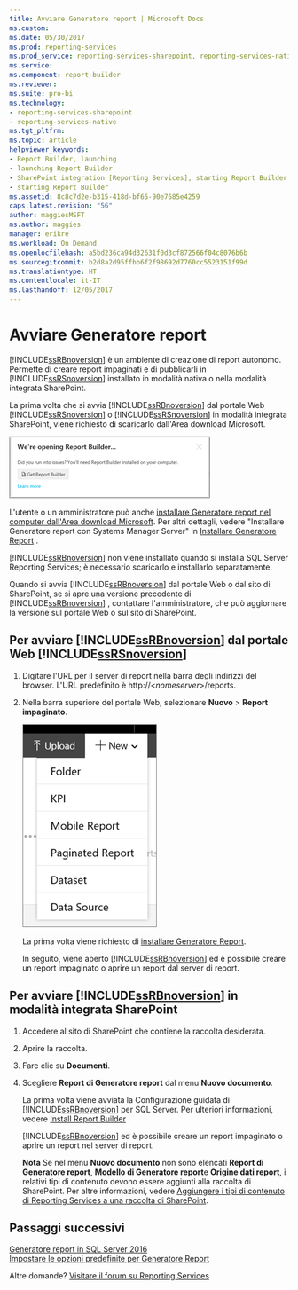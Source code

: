 ```yaml
---
title: Avviare Generatore report | Microsoft Docs
ms.custom: 
ms.date: 05/30/2017
ms.prod: reporting-services
ms.prod_service: reporting-services-sharepoint, reporting-services-native
ms.service: 
ms.component: report-builder
ms.reviewer: 
ms.suite: pro-bi
ms.technology:
- reporting-services-sharepoint
- reporting-services-native
ms.tgt_pltfrm: 
ms.topic: article
helpviewer_keywords:
- Report Builder, launching
- launching Report Builder
- SharePoint integration [Reporting Services], starting Report Builder
- starting Report Builder
ms.assetid: 8c8c7d2e-b315-418d-bf65-90e7685e4259
caps.latest.revision: "56"
author: maggiesMSFT
ms.author: maggies
manager: erikre
ms.workload: On Demand
ms.openlocfilehash: a5bd236ca94d32631f0d3cf872566f04c8076b6b
ms.sourcegitcommit: b2d8a2d95ffbb6f2f98692d7760cc5523151f99d
ms.translationtype: HT
ms.contentlocale: it-IT
ms.lasthandoff: 12/05/2017
---
```

# <a name="start-report-builder"></a>Avviare Generatore report

[!INCLUDE[ssRBnoversion](../../includes/ssrbnoversion-md.md)] è un ambiente di creazione di report autonomo. Permette di creare report impaginati e di pubblicarli in [!INCLUDE[ssRSnoversion](../../includes/ssrsnoversion-md.md)] installato in modalità nativa o nella modalità integrata SharePoint.  
  
 La prima volta che si avvia [!INCLUDE[ssRBnoversion](../../includes/ssrbnoversion-md.md)] dal portale Web [!INCLUDE[ssRSnoversion](../../includes/ssrsnoversion-md.md)] o [!INCLUDE[ssRSnoversion](../../includes/ssrsnoversion-md.md)] in modalità integrata SharePoint, viene richiesto di scaricarlo dall'Area download Microsoft. 
 
![report-builder-get-report-builder](../../reporting-services/report-builder/media/report-builder-get-report-builder.png) 
 
 L'utente o un amministratore può anche [installare Generatore report nel computer dall'Area download Microsoft](http://go.microsoft.com/fwlink/?LinkID=219138). Per altri dettagli, vedere "Installare Generatore report con Systems Manager Server" in [Installare Generatore Report](../../reporting-services/install-windows/install-report-builder.md) .
 
 [!INCLUDE[ssRBnoversion](../../includes/ssrbnoversion-md.md)] non viene installato quando si installa SQL Server Reporting Services; è necessario scaricarlo e installarlo separatamente.  
  
 Quando si avvia [!INCLUDE[ssRBnoversion](../../includes/ssrbnoversion-md.md)] dal portale Web o dal sito di SharePoint, se si apre una versione precedente di [!INCLUDE[ssRBnoversion](../../includes/ssrbnoversion-md.md)] , contattare l'amministratore, che può aggiornare la versione sul portale Web o sul sito di SharePoint.  
  
## <a name="to-start-includessrbnoversionincludesssrbnoversion-mdmd-from-the-includessrsnoversionincludesssrsnoversion-mdmd-web-portal"></a>Per avviare [!INCLUDE[ssRBnoversion](../../includes/ssrbnoversion-md.md)] dal portale Web [!INCLUDE[ssRSnoversion](../../includes/ssrsnoversion-md.md)]  
  
1.  Digitare l'URL per il server di report nella barra degli indirizzi del browser. L'URL predefinito è http://\<*nomeserver*>/reports.  
  
2.  Nella barra superiore del portale Web, selezionare **Nuovo** > **Report impaginato**.  
  
     ![PBI_SSMRP_NewMenu](../../reporting-services/mobile-reports/media/pbi-ssmrp-newmenu.png "PBI_SSMRP_NewMenu")  
  
     La prima volta viene richiesto di [installare Generatore Report](../../reporting-services/install-windows/install-report-builder.md). 
  
     In seguito, viene aperto [!INCLUDE[ssRBnoversion](../../includes/ssrbnoversion-md.md)] ed è possibile creare un report impaginato o aprire un report dal server di report.  
  
## <a name="to-start-includessrbnoversionincludesssrbnoversion-mdmd-in-sharepoint-integrated-mode"></a>Per avviare [!INCLUDE[ssRBnoversion](../../includes/ssrbnoversion-md.md)] in modalità integrata SharePoint  
  
1.  Accedere al sito di SharePoint che contiene la raccolta desiderata.  
  
2.  Aprire la raccolta.  
  
3.  Fare clic su **Documenti**.  
  
4.  Scegliere **Report di Generatore report** dal menu **Nuovo documento**.  
  
     La prima volta viene avviata la Configurazione guidata di [!INCLUDE[ssRBnoversion](../../includes/ssrbnoversion-md.md)] per SQL Server. Per ulteriori informazioni, vedere [Install Report Builder](../../reporting-services/install-windows/install-report-builder.md) .  
  
     [!INCLUDE[ssRBnoversion](../../includes/ssrbnoversion-md.md)] ed è possibile creare un report impaginato o aprire un report nel server di report.  
  
     **Nota** Se nel menu **Nuovo documento** non sono elencati **Report di Generatore report**, **Modello di Generatore report**e **Origine dati report**, i relativi tipi di contenuto devono essere aggiunti alla raccolta di SharePoint. Per altre informazioni, vedere [Aggiungere i tipi di contenuto di Reporting Services a una raccolta di SharePoint](../../reporting-services/report-server-sharepoint/add-reporting-services-content-types-to-a-sharepoint-library.md).  

## <a name="next-steps"></a>Passaggi successivi

[Generatore report in SQL Server 2016](../../reporting-services/report-builder/report-builder-in-sql-server-2016.md)   
[Impostare le opzioni predefinite per Generatore Report](../../reporting-services/report-builder/set-default-options-for-report-builder.md)  

Altre domande? [Visitare il forum su Reporting Services](http://go.microsoft.com/fwlink/?LinkId=620231)
